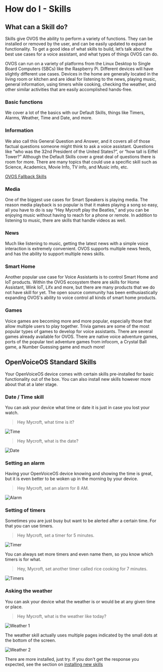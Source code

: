 # How do I - Skills

## What can a Skill do?

Skills give OVOS the ability to perform a variety of functions. They can be installed or removed by the user, and can be easily updated to expand functionality. To get a good idea of what skills to build, let’s talk about the best use cases for a voice assistant, and what types of things OVOS can do.

OVOS can run on a variety of platforms from the Linux Desktop to Single Board Computers (SBCs) like the Raspberry Pi.  Different devices will have slightly different use cases. Devices in the home are generally located in the living room or kitchen and are ideal for listening to the news, playing music, general information, using timers while cooking, checking the weather, and other similar activities that are easily accomplished hands-free.

### Basic functions

We cover a lot of the basics with our Default Skills, things like Timers, Alarms, Weather, Time and Date, and more.

### Information

We also call this General Question and Answer, and it covers all of those factual questions someone might think to ask a voice assistant. Questions like “who was the 32nd President of the United States?”, or “how tall is Eiffel Tower?”  Although the Default Skills cover a great deal of questions there is room for more. There are many topics that could use a specific skill such as Science, Academics, Movie Info, TV info, and Music info, etc.

[OVOS Fallback Skills](https://github.com/orgs/OpenVoiceOS/repositories?q=fallback&type=all&language=&sort=)

### Media

One of the biggest use cases for Smart Speakers is playing media. The reason media playback is so popular is that it makes playing a song so easy, all you have to do is say “Hey Mycroft play the Beatles,” and you can be enjoying music without having to reach for a phone or remote. In addition to listening to music, there are skills that handle videos as well.

### News

Much like listening to music, getting the latest news with a simple voice interaction is extremely convenient. OVOS supports multiple news feeds, and has the ability to support multiple news skills.

### Smart Home

Another popular use case for Voice Assistants is to control Smart Home and IoT products. Within the OVOS ecosystem there are skills for Home Assistant, Wink IoT, Lifx and more, but there are many products that we do not have skill for yet.  The open source community has been enthusiastically expanding OVOS's ability to voice control all kinds of smart home products.

### Games

Voice games are becoming more and more popular, especially those that allow multiple users to play together. Trivia games are some of the most popular types of games to develop for voice assistants. There are several games already available for OVOS. There are native voice adventure games, ports of the popular text adventure games from infocom, a Crystal Ball game, a Number Guessing game and much more!

## OpenVoiceOS Standard Skills
Your OpenVoiceOS device comes with certain skills pre-installed for basic functionality out of the box. You can also install new skills however more about that at a later stage.

### Date / Time skill

You can ask your device what time or date it is just in case you lost your watch.

> Hey Mycroft, what time is it?

![Time](https://raw.githubusercontent.com/OpenVoiceOS/ovos_assets/master/Images/Screenshot%20-%20Time.png)

> Hey Mycroft, what is the date?

![Date](https://raw.githubusercontent.com/OpenVoiceOS/ovos_assets/master/Images/Screenshot%20-%20Date.png)

### Setting an alarm

Having your OpenVoiceOS device knowing and showing the time is great, but it is even better to be woken up in the morning by your device.

> Hey Mycroft, set an alarm for 8 AM.

![Alarm](https://raw.githubusercontent.com/OpenVoiceOS/ovos_assets/master/Images/Screenshot%20-%20Alarm.png)

### Setting of timers

Sometimes you are just busy but want to be alerted after a certain time. For that you can use timers.

> Hey Mycroft, set a timer for 5 minutes.

![Timer](https://raw.githubusercontent.com/OpenVoiceOS/ovos_assets/master/Images/Screenshot%20-%205%20minutes%20timer.png)

You can always set more timers and even name them, so you know which timers is for what.

> Hey, Mycroft, set another timer called rice cooking for 7 minutes.

![Timers](https://raw.githubusercontent.com/OpenVoiceOS/ovos_assets/master/Images/Screenshot%20-%20Two%20timers.png)

### Asking the weather

You can ask your device what the weather is or would be at any given time or place.

> Hey Mycroft, what is the weather like today?

![Weather 1](https://raw.githubusercontent.com/OpenVoiceOS/ovos_assets/master/Images/Screenshot%20-%20Weather%201.png)

The weather skill actually uses multiple pages indicated by the small dots at the bottom of the screen.

![Weather 2](https://raw.githubusercontent.com/OpenVoiceOS/ovos_assets/master/Images/Screenshot%20-%20Weather%202.png)

There are more installed, just try.  If you don't get the response you expected, see the section on [installing new skills](081-ht_skills_install.md)
